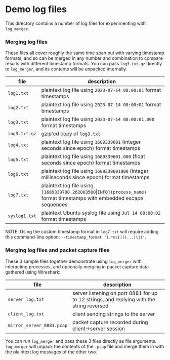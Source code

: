 # Demo log files

This directory contains a number of log files for experimenting with `log_merger`.

### Merging log files

These files all cover roughly the same time span but with varying timestamp formats, and so can be merged in any
number and combination to compare results with different timestamp formats. You can pass `log3.txt.gz` directly to
`log_merger`, and its contents will be unpacked internally.

| file          | description                                                                                                                  |
|---------------|------------------------------------------------------------------------------------------------------------------------------|
| `log1.txt`    | plaintext log file using `2023-07-14 08:00:01` format timestamps                                                             |
| `log2.txt`    | plaintext log file using `2023-07-14 08:00:01` format timestamps                                                             |
| `log3.txt`    | plaintext log file using `2023-07-14 08:00:01,000` format timestamps                                                         |
| `log3.txt.gz` | gzip'ed copy of `log3.txt`                                                                                                   |
| `log4.txt`    | plaintext log file using `1689339601` (integer seconds since epoch) format timestamps                                        |
| `log5.txt`    | plaintext log file using `1689339601.000` (float seconds since epoch) format timestamps                                      |
| `log6.txt`    | plaintext log file using `1689339601000` (integer milliseconds since epoch) format timestamps                                |
| `log7.txt`    | plaintext log file using `[1689339790.262003500`&#124;`INFO](process_name)` format timestamps with embedded escape sequences |
| `syslog1.txt` | plaintext Ubuntu syslog file using `Jul 14 08:00:02` format timestamps                                                       |

NOTE: Using the custom timestamp format in `log7.txt` will require adding this command-line 
option: `--timestamp_format '(.*m\[)((...)\|)'`.


### Merging log files and packet capture files

These 3 sample files together demonstrate using `log_merger` with interacting processes, and optionally
merging in packet capture data gathered using Wireshark:

| file                      | description                                                                               |
|---------------------------|-------------------------------------------------------------------------------------------|
| `server_log.txt`          | server listening on port 8881 for up to 12 strings, and replying with the string reversed |
| `client_log.txt`          | client sending strings to the server                                                      |
| `mirror_server_8881.pcap` | packet capture recorded during client->server session                                     |

You can run `log_merger` and pass these 3 files directly as file arguments. `log_merger` will unpack the contents of the
`.pcap` file and merge them in with the plaintext log messages of the other two.
